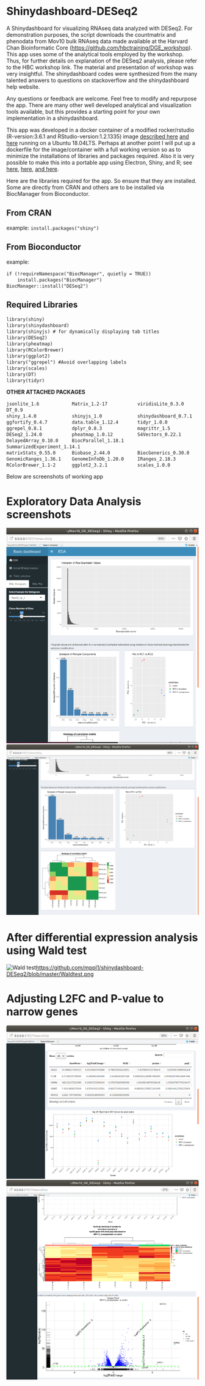 # Shinydashboard-DESeq2
A Shinydashboard for visualizing RNAseq data analyzed with DESeq2.
For demonstration purposes, the script downloads the countmatrix and phenodata from Mov10 bulk RNAseq data made available at the Harvard Chan Bioinformatic Core (https://github.com/hbctraining/DGE_workshop). This app uses some of the analytical tools employed by the workshop. Thus, for further details on explanation of the DESeq2 analysis, please refer to the HBC workshop link. The material and presentation of workshop was very insightful. The shinydashboard codes were synthesized from the many talented answers to questions on stackoverflow and the shinydashboard help website.

Any questions or feedback are welcome. Feel free to modify and repurpose the app. There are many other well developed analytical and visualization tools available, but this provides a starting point for your own implementation in a shinydashboard.



This app was developed in a docker container of a modified rocker/rstudio (R-version:3.6.1 and RStudio-version:1.2.1335) image [described here](https://hub.docker.com/r/rocker/rstudio/) [and here](https://github.com/rocker-org/rocker/wiki/Using-the-RStudio-image) running on a Ubuntu 18.04LTS. Perhaps at another point I will put up a dockerfile for the image/container with a full working version so as to minimize the installations of libraries and packages required. Also it is very possible to make this into a portable app using Electron, Shiny, and R; see [here](https://github.com/ksasso/Electron_ShinyApp_Deployment), [here](https://github.com/dirkschumacher/r-shiny-electron), [and here](https://www.travishinkelman.com/project/dsm2-viz-tool/). 

Here are the libraries required for the app. So ensure that they are installed. Some are directly from CRAN and others are to be installed via BiocManager from Bioconductor.
## From CRAN
example:
`install.packages("shiny")`

## From Bioconductor
example:

```
if (!requireNamespace("BiocManager", quietly = TRUE))
    install.packages("BiocManager")
BiocManager::install("DESeq2")
```

## Required Libraries
```
library(shiny) 
library(shinydashboard) 
library(shinyjs) # for dynamically displaying tab titles
library(DESeq2) 
library(pheatmap) 
library(RColorBrewer) 
library(ggplot2) 
library("ggrepel") #Avoid overlapping labels
library(scales) 
library(DT) 
library(tidyr) 
```


**OTHER ATTACHED PACKAGES**
```
jsonlite_1.6            Matrix_1.2-17           viridisLite_0.3.0    DT_0.9  
shiny_1.4.0             shinyjs_1.0             shinydashboard_0.7.1    
ggfortify_0.4.7         data.table_1.12.4       tidyr_1.0.0  
ggrepel_0.8.1           dplyr_0.8.3             magrittr_1.5  
DESeq2_1.24.0           pheatmap_1.0.12         S4Vectors_0.22.1
DelayedArray_0.10.0     BiocParallel_1.18.1     SummarizedExperiment_1.14.1
matrixStats_0.55.0      Biobase_2.44.0          BiocGenerics_0.30.0
GenomicRanges_1.36.1    GenomeInfoDb_1.20.0     IRanges_2.18.3       
RColorBrewer_1.1-2      ggplot2_3.2.1           scales_1.0.0          

```

Below are screenshots of working app
# Exploratory Data Analysis screenshots
![EDA image1](https://github.com/mppl1/shinydashboard-DESeq2/blob/master/EDA1.png)
![EDA image2](https://github.com/mppl1/shinydashboard-DESeq2/blob/master/EDA2.png)

# After differential expression analysis using Wald test
![Wald test]()https://github.com/mppl1/shinydashboard-DESeq2/blob/master/Waldtest.png
# Adjusting L2FC and P-value to narrow genes
![cut off tables and MA plots](https://github.com/mppl1/shinydashboard-DESeq2/blob/master/narrow_genes1.png)
![heatmap and volcano plots](https://github.com/mppl1/shinydashboard-DESeq2/blob/master/narrow_genes2.png)
